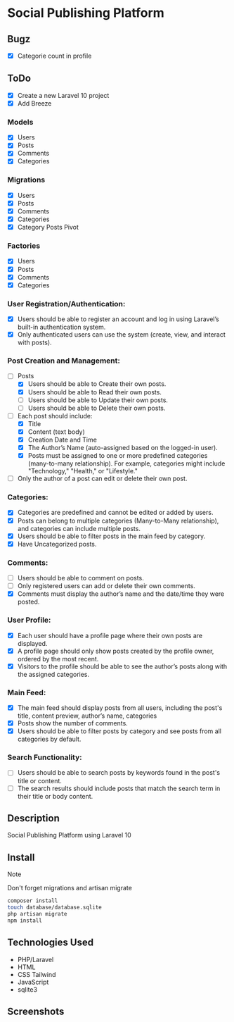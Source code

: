 # Social Publishing Platform

## Bugz

- [X] Categorie count in profile

## ToDo

- [X] Create a new Laravel 10 project
- [X] Add Breeze

### Models

- [X] Users
- [X] Posts
- [X] Comments
- [X] Categories

### Migrations

- [X] Users
- [X] Posts
- [X] Comments
- [X] Categories
- [X] Category Posts Pivot

### Factories

- [X] Users
- [X] Posts
- [X] Comments
- [X] Categories

### User Registration/Authentication:

- [X] Users should be able to register an account and log in using Laravel’s built-in authentication
  system.
- [X] Only authenticated users can use the system (create, view, and interact with posts).

### Post Creation and Management:

- [ ] Posts
    - [X] Users should be able to Create their own posts.
    - [X] Users should be able to Read their own posts.
    - [ ] Users should be able to Update their own posts.
    - [ ] Users should be able to Delete their own posts.
- [ ] Each post should include:
    - [X] Title
    - [X] Content (text body)
    - [X] Creation Date and Time
    - [X] The Author’s Name (auto-assigned based on the logged-in user).
    - [X] Posts must be assigned to one or more predefined categories (many-to-many relationship). For example,
      categories might include "Technology," "Health," or "Lifestyle."
- [ ] Only the author of a post can edit or delete their own post.

### Categories:

- [X] Categories are predefined and cannot be edited or added by users.
- [X] Posts can belong to multiple categories (Many-to-Many relationship), and categories can
  include multiple posts.
- [X] Users should be able to filter posts in the main feed by category.
- [X] Have Uncategorized posts.

### Comments:

- [ ] Users should be able to comment on posts.
- [ ] Only registered users can add or delete their own comments.
- [X] Comments must display the author’s name and the date/time they were posted.

### User Profile:

- [X] Each user should have a profile page where their own posts are displayed.
- [X] A profile page should only show posts created by the profile owner, ordered by the most
  recent.
- [X] Visitors to the profile should be able to see the author’s posts along with the assigned
  categories.

### Main Feed:

- [X] The main feed should display posts from all users, including the post's title, content preview,
  author’s name, categories
- [X] Posts show the number of comments.
- [X] Users should be able to filter posts by category and see posts from all categories by default.

### Search Functionality:

- [ ] Users should be able to search posts by keywords found in the post's title or content.
- [ ] The search results should include posts that match the search term in their title or body
  content.

## Description

Social Publishing Platform using Laravel 10

## Install

> [!NOTE]
> Don't forget migrations and artisan migrate

```bash
composer install
touch database/database.sqlite
php artisan migrate
npm install
```

## Technologies Used

- PHP/Laravel
- HTML
- CSS Tailwind
- JavaScript
- sqlite3

## Screenshots

![]()
